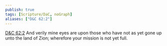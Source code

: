 ```yaml
---
publish: true
tags: [Scripture/DaC, noGraph]
aliases: ["D&C 62:2"]
---
```

[D&C 62:2](https://churchofjesuschrist.org/study/scriptures/dc-testament/dc/62?lang=eng&id=p2#p2) And verily mine eyes are upon those who have not as yet gone up unto the land of Zion; wherefore your mission is not yet full.
